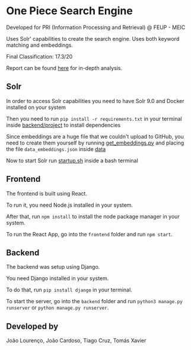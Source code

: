 # One Piece Search Engine
Developed for PRI (Information Processing and Retrieval) @ FEUP - MEIC

Uses Solr' capabilities to create the search engine. Uses both keyword matching and embeddings.

Final Classification: 17.3/20

Report can be found [here](/report/One_Piece_Search_Engine.pdf) for in-depth analysis.

## Solr

In order to access Solr capabilities you need to have Solr 9.0 and Docker installed on your system

Then you need to run `pip install -r requirements.txt` in your terminal inside [backend/project](/backend/project) to install dependencies

Since embeddings are a huge file that we couldn't upload to GitHub, you need to create them yourself by running [get_embeddings.py](/backend/project/src/scripts/get_embeddings.py) and placing the file ``data_embeddings.json`` inside [data](/backend/project/data/)

Now to start Solr run [startup.sh](backend/project/src/startup.sh) inside a bash terminal

## Frontend

The frontend is built using React.

To run it, you need Node.js installed in your system.

After that, run `npm install` to install the node package manager in your system.

To run the React App, go into the `frontend` folder and run `npm start`.

## Backend

The backend was setup using Django.

You need Django installed in your system.

To do that, run `pip install django` in your terminal.

To start the server, go into the `backend` folder and run `python3 manage.py runserver` or `python manage.py runserver`.

## Developed by
João Lourenço,
João Cardoso,
Tiago Cruz,
Tomás Xavier
